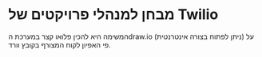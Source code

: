 מבחן למנהלי פרויקטים של Twilio
==================================

המשימה היא להכין פלואו קצר במערכת הdraw.io (ניתן לפתוח בצורה אינטרנטית) על פי האפיון לקוח המצורף בקובץ וורד. 

